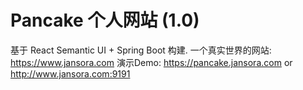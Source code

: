 # Pancake 个人网站 (1.0)
基于 React Semantic UI + Spring Boot 构建.
一个真实世界的网站: https://www.jansora.com
演示Demo: https://pancake.jansora.com or http://www.jansora.com:9191

